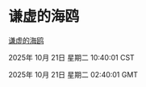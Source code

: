 # 谦虚的海鸥
[谦虚的海鸥](http://59.174.9.160:56308/qxdho/course/base/hotlink/index.php)

2025年 10月 21日 星期二 10:40:01 CST

2025年 10月 21日 星期二 02:40:01 GMT
